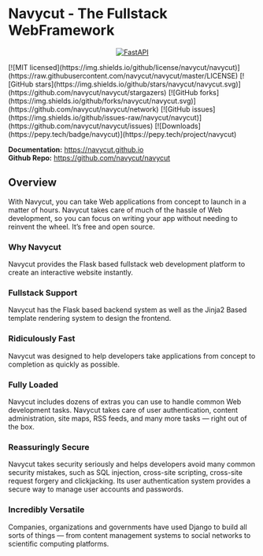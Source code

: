 # Navycut - The Fullstack WebFramework

<p align="center">
  <a href="https://navycut.github.io"><img src="https://raw.githubusercontent.com/navycut/navycut/main/logos/navycut_logo.png" alt="FastAPI"></a>
</p>
[![MIT licensed](https://img.shields.io/github/license/navycut/navycut)](https://raw.githubusercontent.com/navycut/navycut/master/LICENSE)
[![GitHub stars](https://img.shields.io/github/stars/navycut/navycut.svg)](https://github.com/navycut/navycut/stargazers)
[![GitHub forks](https://img.shields.io/github/forks/navycut/navycut.svg)](https://github.com/navycut/navycut/network)
[![GitHub issues](https://img.shields.io/github/issues-raw/navycut/navycut)](https://github.com/navycut/navycut/issues)
[![Downloads](https://pepy.tech/badge/navycut)](https://pepy.tech/project/navycut)


**Documentation:** <a href="https://navycut.github.io" target="_blank">https://navycut.github.io</a>  
**Github Repo:** <a href="https://github.com/navycut/navycut" target="_blank">https://github.com/navycut/navycut</a>

## Overview
With Navycut, you can take Web applications from concept to launch in a matter of hours. Navycut takes care of much of the hassle of Web development, so you can focus on writing your app without needing to reinvent the wheel. It’s free and open source.

### Why Navycut
Navycut provides the Flask based fullstack web development platform to create an interactive website instantly.

### Fullstack Support
Navycut has the Flask based backend system as well as the Jinja2 Based template rendering system to design the frontend.

### Ridiculously Fast
Navycut was designed to help developers take applications from concept to completion as quickly as possible.

### Fully Loaded
Navycut includes dozens of extras you can use to handle common Web development tasks. Navycut takes care of user authentication, content administration, site maps, RSS feeds, and many more tasks — right out of the box.

### Reassuringly Secure
Navycut takes security seriously and helps developers avoid many common security mistakes, such as SQL injection, cross-site scripting, cross-site request forgery and clickjacking. Its user authentication system provides a secure way to manage user accounts and passwords.

### Incredibly Versatile
Companies, organizations and governments have used Django to build all sorts of things — from content management systems to social networks to scientific computing platforms.